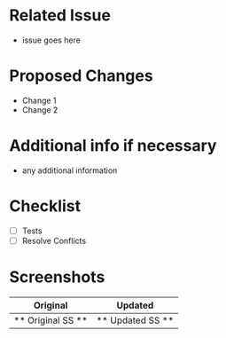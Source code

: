 # Related Issue
- issue goes here

# Proposed Changes
- Change 1
- Change 2

# Additional info if necessary
- any additional information

# Checklist
- [ ] Tests
- [ ] Resolve Conflicts

# Screenshots

Original    |   Updated
:----------------: | :----------------:
** Original SS ** | ** Updated SS ** 